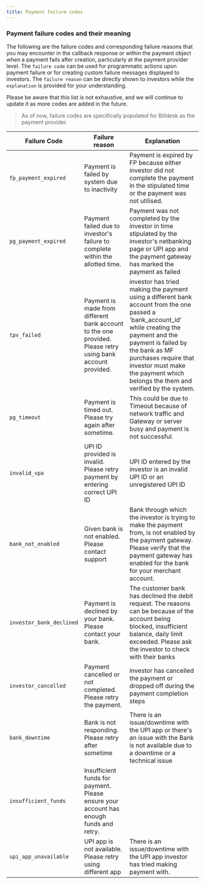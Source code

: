 ```yaml
---
title: Payment failure codes
---
```


### Payment failure codes and their meaning
The following are the failure codes and corresponding failure reasons that you may encounter in the callback response or within the payment object when a payment fails after creation, particularly at the payment provider level. The `failure code` can be used for programmatic actions upon payment failure or for creating custom failure messages displayed to investors. The `failure reason` can be directly shown to investors while the `explanation` is provided for your understanding.

Please be aware that this list is not exhaustive, and we will continue to update it as more codes are added in the future.

> As of now, failure codes are specifically populated for Billdesk as the payment provider.

| Failure Code   | Failure reason   | Explanation    |
| --- | --- | --- |
| `fp_payment_expired`     | Payment is failed by system due to inactivity   | Payment is expired by FP because either investor did not complete the payment in the stipulated time or the payment was not utilised.   |
| `pg_payment_expired`     | Payment failed due to investor's failure to complete within the allotted time.  | Payment was not completed by the investor in time stipulated by the investor's netbanking page or UPI app and the payment gateway has marked the payment as failed    |
| `tpv_failed`    | Payment is made from different bank account to the one provided. Please retry using bank account provided. | investor has tried making the payment using a different bank account from the one passed a 'bank_account_id' while creating the payment and the payment is failed by the bank as MF purchases require that investor must make the payment which belongs the them and verified by the system. |
| `pg_timeout`             | Payment is timed out. Please try again after sometime.       | This could be due to Timeout because of network traffic and Gateway or server busy and payment is not successful.    |
| `invalid_vpa`  | UPI ID provided is invalid. Please retry payment by entering correct UPI ID    | UPI ID entered by the investor is an invalid UPI ID or an unregistered UPI ID   |
| `bank_not_enabled`       | Given bank is not enabled. Please contact support | Bank through which the investor is trying to make the payment from, is not enabled by the payment gateway. Please verify that the payment gateway has enabled for the bank for your merchant account.  |
| `investor_bank_declined` | Payment is declined by your bank. Please contact your bank. | The customer bank has declined the debit request. The reasons can be because of the account being blocked, insufficient balance, daily limit exceeded. Please ask the investor to check with their banks|
| `investor_cancelled`  | Payment cancelled or not completed. Please retry the payment.   | investor has cancelled the payment or dropped off during the payment completion steps   |
| `bank_downtime`   | Bank is not responding. Please retry after sometime  | There is an issue/downtime with the UPI app or there's an issue with the Bank is not available due to a downtime or a technical issue  |
| `insufficient_funds`     | Insufficient funds for payment. Please ensure your account has enough funds and retry.  |     |
| `upi_app_unavailable`    | UPI app is not available. Please retry using different app  | There is an issue/downtime with the UPI app investor has tried making payment with.         |


<!-- ### Payment API error codes and their meaning

|Error reason|Received from|Meaning|
|---|---|---|
|Payment was not completed on time|Payment Gateway|This usually happens when payment couldn't get completed within a stipulated time set by the banks and the session expires and we don't receive a callback from the bank. This may happen due to various reasons, for instance, the user does not receive an OTP or there is network fluctuation at the user's end.|
|Payment failed|Payment Gateway|Payment is declined by the bank gateway where the exact reason is not disclosed by the bank. Banks usually decline the payments when the transaction is not verified, suspecting a certain risk factor (fraudulent transaction) or the customer’s transaction deviates from his current purchasing pattern.|
|Failed by system due to inactivity|FP|It means the investor has gone till the Razorpay popup screen, but he has not done any action further. In that case, FP marks the payment and order as failed with this reason.|
|Bank mandate not approved|Payment Gateway||
|Payment failed because cardholder couldn't be authenticated|Payment Gateway|| -->


